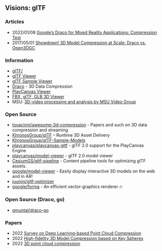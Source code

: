 ## Visions: glTF

### Articles
- 2022/01/08 [Google’s Draco for Mixed Reality Applications: Compression Test](https://www.kognitivspark.com/blog/googles-draco-for-mixed-reality-applications-asset-compression-test)
- 2017/05/01 [Showdown! 3D Model Compression at Scale: Draco vs. Open3DGC](https://medium.com/box-developer-blog/showdown-3d-model-compression-at-scale-draco-vs-open3dgc-c9618b7d64d8)


### Information
- [glTF/](https://kcoley.github.io/glTF/)
- [glTF Viewer](https://gltf-viewer.donmccurdy.com/)
- [glTF Sample Viewer](https://github.khronos.org/glTF-Sample-Viewer-Release/)
- [Draco](https://google.github.io/draco/) - 3D Data Compression
- [PlayCanvas Viewer](https://playcanvas.com/viewer)
- [FBX, glTF, GLB 3D Viewer](https://overbits.herokuapp.com/fbxgltf/)
- MSU: [3D-video processing and analysis by MSU Video Group](https://www.compression.ru/video/3d_video.htm)


### Open Source
- [tovacinni/awesome-3d-compression](https://github.com/tovacinni/awesome-3d-compression) - Papers and such on 3D data compression and streaming
- [KhronosGroup/glTF](https://github.com/KhronosGroup/glTF) – Runtime 3D Asset Delivery
- [KhronosGroup/glTF-Sample-Models](https://github.com/KhronosGroup/glTF-Sample-Models)
- [playcanvas/playcanvas-gltf](https://github.com/playcanvas/playcanvas-gltf) - glTF 2.0 support for the PlayCanvas Engine
- [playcanvas/model-viewer](https://github.com/playcanvas/model-viewer) - glTF 2.0 model viewer
- [CesiumGS/gltf-pipeline](https://github.com/CesiumGS/gltf-pipeline) - Content pipeline tools for optimizing glTF assets.
- [google/model-viewer](https://github.com/google/model-viewer) - Easily display interactive 3D models on the web and in AR!
- [juunini/gltf-optimizer](https://github.com/juunini/gltf-optimizer) 
- [google/forma](https://github.com/google/forma) - An efficient vector-graphics renderer 🔥


### Open Source (Draco, go)
- [qmuntal/draco-go](https://github.com/qmuntal/draco-go)


### Papers
- 2022 [Survey on Deep Learning-based Point Cloud Compression](https://hal.archives-ouvertes.fr/hal-03579360/document)
- 2022 [High-fidelity 3D Model Compression based on Key Spheres](https://arxiv.org/abs/2201.07486)
- 2022 [3D point cloud compression](https://theses.hal.science/tel-03524521/document)

